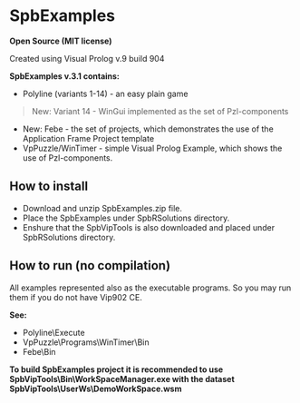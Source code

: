 # SpbExamples
**Open Source (MIT license)**

Created using Visual Prolog v.9 build 904 

**SpbExamples v.3.1 contains:**

- Polyline (variants 1-14) - an easy plain game
>New: Variant 14 - WinGui implemented as the set of Pzl-components
- New: Febe - the set of projects, which demonstrates the use of the Application Frame Project template
- VpPuzzle/WinTimer - simple Visual Prolog Example, which shows the use of Pzl-components.

## How to install
- Download and unzip SpbExamples.zip file.
- Place the SpbExamples under SpbRSolutions directory.
- Enshure that the SpbVipTools is also downloaded and placed under SpbRSolutions directory. 

## How to run (no compilation)
All examples represented also as the executable programs. So you may run them if you do not have Vip902 CE.

**See:**
- Polyline\Execute
- VpPuzzle\Programs\WinTimer\Bin
- Febe\Bin

**To build SpbExamples project it is recommended to use SpbVipTools\Bin\WorkSpaceManager.exe with the dataset SpbVipTools\UserWs\DemoWorkSpace.wsm**
           
           

